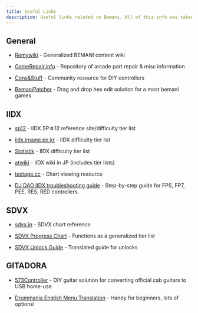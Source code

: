```yaml
---
title: Useful Links
description: Useful links related to Bemani. All of this info was taken directly from https://bemani.guide as the site is currently offline, when https://bemani.guide comes back online this will be removed.
---
```


## General  
- [Remywiki](https://remywiki.com/Main_Page)  - Generalized BEMANI content wiki
    
-   [GameRepair.info](https://gamerepair.info/)  - Repository of arcade part repair & misc information
    
-   [Cons&Stuff](https://consandstuff.github.io/)  - Community resource for DIY controllers
    
-   [BemaniPatcher](https://mon.im/bemanipatcher/)  - Drag and drop hex edit solution for a most bemani games

## IIDX
-   [sp12](https://web.archive.org/web/20210913062207/https://sp12.iidx.app/)  - IIDX SP☆12 reference site/difficulty tier list
    
-   [iidx.insane.pe.kr](https://web.archive.org/web/20210913062207/https://iidx.insane.pe.kr/!/)  - IIDX difficulty tier list
    
-   [Statistik](https://web.archive.org/web/20210913062207/http://statistik.benhgreen.com/)  - IIDX difficulty tier list
    
-   [atwiki](https://web.archive.org/web/20210913062207/https://w.atwiki.jp/bemani2sp/sp/)  - IIDX wiki in JP (includes tier lists)
    
-   [textage.cc](https://web.archive.org/web/20210913062207/https://textage.cc/score/)  - Chart viewing resource
    
-   [DJ DAO IIDX troubleshooting guide](https://web.archive.org/web/20210913062207/https://github.com/minsang-github/rhythmgame-docs/wiki/DJ-DAO-IIDX-controller-troubleshooting)  - Step-by-step guide for FPS, FP7, PEE, RES, RED controllers.

## SDVX
-   [sdvx.in](https://web.archive.org/web/20210913062207/https://sdvx.in/)  - SDVX chart reference
    
-   [SDVX Progress Chart](https://web.archive.org/web/20210913062207/https://docs.google.com/spreadsheets/d/1cFltguBvPplBem-x1STHnG3k4TZzFfyNEZ-RwsQszoo/edit#gid=0)  - Functions as a generalized tier list
    
-   [SDVX Unlock Guide](https://web.archive.org/web/20210913062207/https://docs.google.com/spreadsheets/d/1VBYWSUaKqHUOyfCtvkHFYBSnEPwxhTh8-m4UlU8zUL0/)  - Translated guide for unlocks

## GITADORA
-   [573Controller](https://web.archive.org/web/20210913062207/https://github.com/limyz/573controller)  - DIY guitar solution for converting official cab guitars to USB home-use
    
-   [Drummania English Menu Translation](https://web.archive.org/web/20210913062207/https://twitter.com/approvedtx/status/1174028743989317632?s=21)  - Handy for beginners, lots of options!
